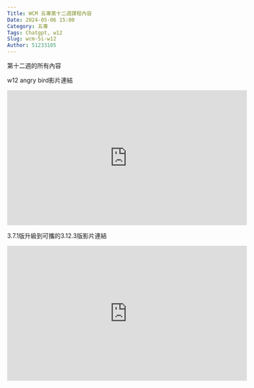 ```yaml
---
Title: WCM 五專第十二週課程內容
Date: 2024-05-06 15:00
Category: 五專
Tags: Chatgpt, w12
Slug: wcm-5i-w12
Author: 51233105
---
```


第十二週的所有內容

<!-- PELICAN_END_SUMMARY -->

w12 angry bird影片連結

<iframe width="560" height="315" src="https://www.youtube.com/embed/UKuNcRx9SOE?si=3kR1FoyT3i3BmVBp" title="YouTube video player" frameborder="0" allow="accelerometer; autoplay; clipboard-write; encrypted-media; gyroscope; picture-in-picture; web-share" referrerpolicy="strict-origin-when-cross-origin" allowfullscreen></iframe>

3.7.1版升級到可攜的3.12.3版影片連結

<iframe width="560" height="315" src="https://www.youtube.com/embed/mRwZsushWws?si=_R7TEls8XTEWZwK-" title="YouTube video player" frameborder="0" allow="accelerometer; autoplay; clipboard-write; encrypted-media; gyroscope; picture-in-picture; web-share" referrerpolicy="strict-origin-when-cross-origin" allowfullscreen></iframe>